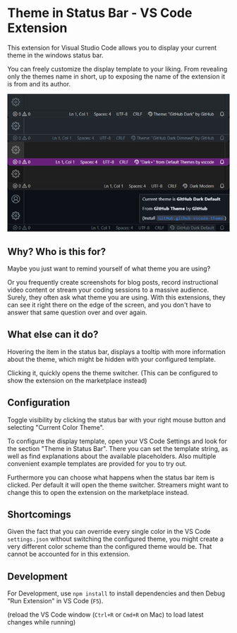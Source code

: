 # Theme in Status Bar - VS Code Extension

This extension for Visual Studio Code allows you to display your current theme in the windows status bar.

You can freely customize the display template to your liking. From revealing only the themes name in short, up to exposing the name of the extension it is from and its author.

![preview screenshot](assets/screenshot.png)

## Why? Who is this for?

Maybe you just want to remind yourself of what theme you are using?

Or you frequently create screenshots for blog posts, record instructional video content or stream your coding sessions to a massive audience. Surely, they often ask what theme you are using. With this extensions, they can see it right there on the edge of the screen, and you don't have to answer that same question over and over again.

## What else can it do?

Hovering the item in the status bar, displays a tooltip with more information about the theme, which might be hidden with your configured template.

Clicking it, quickly opens the theme switcher. (This can be configured to show the extension on the marketplace instead)

## Configuration

Toggle visibility by clicking the status bar with your right mouse button and selecting "Current Color Theme".

To configure the display template, open your VS Code Settings and look for the section "Theme in Status Bar". There you can set the template string, as well as find explanations about the available placeholders. Also multiple convenient example templates are provided for you to try out.

Furthermore you can choose what happens when the status bar item is clicked. Per default it will open the theme switcher. Streamers might want to change this to open the extension on the marketplace instead.

## Shortcomings

Given the fact that you can override every single color in the VS Code `settings.json` without switching the configured theme, you might create a very different color scheme than the configured theme would be. That cannot be accounted for in this extension.

## Development

For Development, use `npm install` to install dependencies and then Debug "Run Extension" in VS Code (`F5`).

(reload the VS Code window (`Ctrl+R` or `Cmd+R` on Mac) to load latest changes while running)
